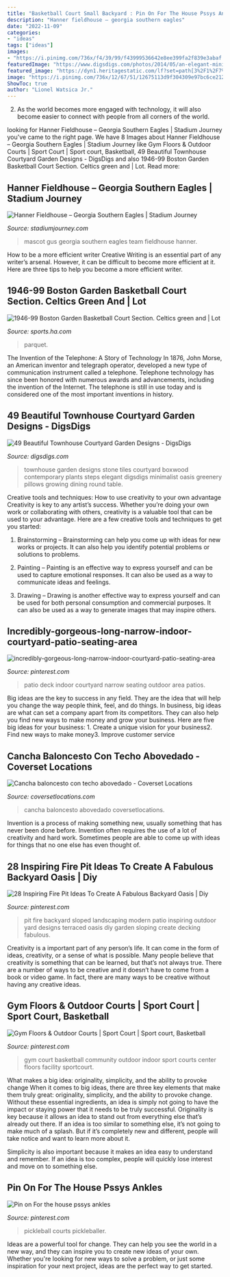 ```yaml
---
title: "Basketball Court Small Backyard : Pin On For The House Pssys Ankles"
description: "Hanner fieldhouse – georgia southern eagles"
date: "2022-11-09"
categories:
- "ideas"
tags: ["ideas"]
images:
- "https://i.pinimg.com/736x/f4/39/99/f43999536642e8ee399fa2f839e3abaf.jpg"
featuredImage: "https://www.digsdigs.com/photos/2014/05/an-elegant-minimalist-townhouse-garden-with-stone-tiles-and-steps-a-lawn-boxwood-trees-and-shrubs-plus-a-flower-bed.jpg"
featured_image: "https://dyn1.heritagestatic.com/lf?set=path[3%2F1%2F7%2F317680]&amp;call=url[file:product.chain]"
image: "https://i.pinimg.com/736x/12/67/51/12675113d9f304309e97bc6ce2120578.jpg"
ShowToc: true
author: "Lionel Watsica Jr."
---
```



2. As the world becomes more engaged with technology, it will also become easier to connect with people from all corners of the world. 

	

		
looking for Hanner Fieldhouse – Georgia Southern Eagles | Stadium Journey you've came to the right page. We have 8 Images about Hanner Fieldhouse – Georgia Southern Eagles | Stadium Journey like Gym Floors &amp; Outdoor Courts | Sport Court | Sport court, Basketball, 49 Beautiful Townhouse Courtyard Garden Designs - DigsDigs and also 1946-99 Boston Garden Basketball Court Section. Celtics green and | Lot. Read more:
		
    
## Hanner Fieldhouse – Georgia Southern Eagles | Stadium Journey

<img loading=lazy src="https://www.stadiumjourney.com/wp-content/uploads/2019/01/Team-Mascot-GUS.jpg" onerror="this.onerror=null;this.src='https://tse2.mm.bing.net/th?id=OIP.YsMD7DczCwDrffBmtYRTmQHaJ4&amp;pid=15.1';" alt="Hanner Fieldhouse – Georgia Southern Eagles | Stadium Journey">

_Source: stadiumjourney.com_

>mascot gus georgia southern eagles team fieldhouse hanner. 

	

How to be a more efficient writer
Creative Writing is an essential part of any writer’s arsenal. However, it can be difficult to become more efficient at it. Here are three tips to help you become a more efficient writer.

    
## 1946-99 Boston Garden Basketball Court Section. Celtics Green And | Lot

<img loading=lazy src="https://dyn1.heritagestatic.com/lf?set=path[3%2F1%2F7%2F317680]&amp;call=url[file:product.chain]" onerror="this.onerror=null;this.src='https://tse4.mm.bing.net/th?id=OIP.oXctW_8fj2AGyU3gLTwdYAHaPG&amp;pid=15.1';" alt="1946-99 Boston Garden Basketball Court Section. Celtics green and | Lot">

_Source: sports.ha.com_

>parquet. 

	

The Invention of the Telephone: A Story of Technology
In 1876, John Morse, an American inventor and telegraph operator, developed a new type of communication instrument called a telephone. Telephone technology has since been honored with numerous awards and advancements, including the invention of the Internet. The telephone is still in use today and is considered one of the most important inventions in history.

    
## 49 Beautiful Townhouse Courtyard Garden Designs - DigsDigs

<img loading=lazy src="https://www.digsdigs.com/photos/2014/05/an-elegant-minimalist-townhouse-garden-with-stone-tiles-and-steps-a-lawn-boxwood-trees-and-shrubs-plus-a-flower-bed.jpg" onerror="this.onerror=null;this.src='https://tse2.mm.bing.net/th?id=OIP._L1-YnFSqDO3Si1sVZogZwHaLB&amp;pid=15.1';" alt="49 Beautiful Townhouse Courtyard Garden Designs - DigsDigs">

_Source: digsdigs.com_

>townhouse garden designs stone tiles courtyard boxwood contemporary plants steps elegant digsdigs minimalist oasis greenery pillows growing dining round table. 

	

Creative tools and techniques: How to use creativity to your own advantage
Creativity is key to any artist’s success. Whether you’re doing your own work or collaborating with others, creativity is a valuable tool that can be used to your advantage. Here are a few creative tools and techniques to get you started:
1. Brainstorming – Brainstorming can help you come up with ideas for new works or projects. It can also help you identify potential problems or solutions to problems.

2. Painting – Painting is an effective way to express yourself and can be used to capture emotional responses. It can also be used as a way to communicate ideas and feelings.

3. Drawing – Drawing is another effective way to express yourself and can be used for both personal consumption and commercial purposes. It can also be used as a way to generate images that may inspire others.


    
## Incredibly-gorgeous-long-narrow-indoor-courtyard-patio-seating-area

<img loading=lazy src="https://i.pinimg.com/736x/07/3c/72/073c72a121949c2c826137ec192efced--deck-table-indoor-courtyard.jpg" onerror="this.onerror=null;this.src='https://tse1.mm.bing.net/th?id=OIP.G77UKf-roQN_FH-idaIZrAHaKe&amp;pid=15.1';" alt="incredibly-gorgeous-long-narrow-indoor-courtyard-patio-seating-area">

_Source: pinterest.com_

>patio deck indoor courtyard narrow seating outdoor area patios. 

	

Big ideas are the key to success in any field. They are the idea that will help you change the way people think, feel, and do things. In business, big ideas are what can set a company apart from its competitors. They can also help you find new ways to make money and grow your business. Here are five big ideas for your business: 1. Create a unique vision for your business2. Find new ways to make money3. Improve customer service
    
## Cancha Baloncesto Con Techo Abovedado - Coverset Locations

<img loading=lazy src="http://coversetlocations.com/wp-content/uploads/B216Basket_11.jpg" onerror="this.onerror=null;this.src='https://tse1.mm.bing.net/th?id=OIP.e3JYr1tsxKobY80VjH6-DwHaE7&amp;pid=15.1';" alt="Cancha baloncesto con techo abovedado - Coverset Locations">

_Source: coversetlocations.com_

>cancha baloncesto abovedado coversetlocations. 

	

Invention is a process of making something new, usually something that has never been done before. Invention often requires the use of a lot of creativity and hard work. Sometimes people are able to come up with ideas for things that no one else has even thought of.

    
## 28 Inspiring Fire Pit Ideas To Create A Fabulous Backyard Oasis | Diy

<img loading=lazy src="https://i.pinimg.com/736x/12/67/51/12675113d9f304309e97bc6ce2120578.jpg" onerror="this.onerror=null;this.src='https://tse3.mm.bing.net/th?id=OIP.PYhAcFPhm3z7a82vm3oR9QHaLF&amp;pid=15.1';" alt="28 Inspiring Fire Pit Ideas To Create A Fabulous Backyard Oasis | Diy">

_Source: pinterest.com_

>pit fire backyard sloped landscaping modern patio inspiring outdoor yard designs terraced oasis diy garden sloping create decking fabulous. 

	

Creativity is a important part of any person’s life. It can come in the form of ideas, creativity, or a sense of what is possible. Many people believe that creativity is something that can be learned, but that’s not always true. There are a number of ways to be creative and it doesn’t have to come from a book or video game. In fact, there are many ways to be creative without having any creative ideas.

    
## Gym Floors &amp; Outdoor Courts | Sport Court | Sport Court, Basketball

<img loading=lazy src="https://i.pinimg.com/736x/de/b4/0c/deb40cbe7bba4fb0011a00d11b7e96b9--the-gym-facility.jpg" onerror="this.onerror=null;this.src='https://tse2.mm.bing.net/th?id=OIP.yCdZUD1K5HLIUl3Fhu1IRgHaFj&amp;pid=15.1';" alt="Gym Floors &amp; Outdoor Courts | Sport Court | Sport court, Basketball">

_Source: pinterest.com_

>gym court basketball community outdoor indoor sport courts center floors facility sportcourt. 

	

What makes a big idea: originality, simplicity, and the ability to provoke change
When it comes to big ideas, there are three key elements that make them truly great: originality, simplicity, and the ability to provoke change. Without these essential ingredients, an idea is simply not going to have the impact or staying power that it needs to be truly successful.
 Originality is key because it allows an idea to stand out from everything else that’s already out there. If an idea is too similar to something else, it’s not going to make much of a splash. But if it’s completely new and different, people will take notice and want to learn more about it.

Simplicity is also important because it makes an idea easy to understand and remember. If an idea is too complex, people will quickly lose interest and move on to something else.

    
## Pin On For The House Pssys Ankles

<img loading=lazy src="https://i.pinimg.com/736x/f4/39/99/f43999536642e8ee399fa2f839e3abaf.jpg" onerror="this.onerror=null;this.src='https://tse2.mm.bing.net/th?id=OIP.Y5cS9zOZ4gxdRE1a8v-P4wHaFj&amp;pid=15.1';" alt="Pin on For the house pssys ankles">

_Source: pinterest.com_

>pickleball courts pickleballer. 

	

Ideas are a powerful tool for change. They can help you see the world in a new way, and they can inspire you to create new ideas of your own. Whether you're looking for new ways to solve a problem, or just some inspiration for your next project, ideas are the perfect way to get started.

